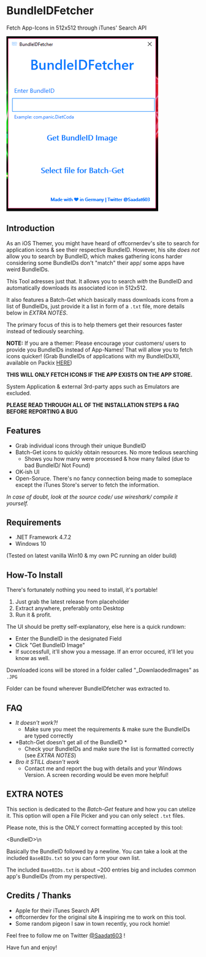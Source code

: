 # BundleIDFetcher
Fetch App-Icons in 512x512 through iTunes' Search API

![showcaseX](/assets/showcase.png)

## Introduction
As an iOS Themer, you might have heard of offcornerdev's site to search for application icons & see their respective BundleID. However, his site *does not* allow you to search by BundleID, which makes gathering icons harder considering some BundleIDs don't "match" their app/ some apps have weird BundleIDs.

This Tool adresses just that. It allows you to search *with* the BundleID and automatically downloads its associated icon in 512x512.

It also features a Batch-Get which basically mass downloads icons from a list of BundleIDs, just provide it a list in form of a `.txt` file, more details below in *EXTRA NOTES*.

The primary focus of this is to help themers get their resources faster instead of tediously searching.

**NOTE:** If you are a themer: Please encourage your customers/ users to provide you BundleIDs instead of App-Names! That will allow you to fetch icons quicker! (Grab BundleIDs of applications with my BundleIDsXII, available on Packix [HERE](https://repo.packix.com/package/de.mass1veerr0r.bundleidsxii/))


**THIS WILL ONLY FETCH ICONS IF THE APP EXISTS ON THE APP STORE.**

System Application & external 3rd-party apps such as Emulators are excluded.


**PLEASE READ THROUGH ALL OF THE INSTALLATION STEPS & FAQ BEFORE REPORTING A BUG**


## Features
- Grab individual icons through their unique BundleID
- Batch-Get icons to quickly obtain resources. No more tedious searching
  - Shows you how many were processed & how many failed (due to bad BundleID/ Not Found)
- OK-ish UI
- Open-Soruce. There's no fancy connection being made to someplace except the iTunes Store's server to fetch the information.

*In case of doubt, look at the source code/ use wireshark/ compile it yourself.*


## Requirements
- .NET Framework 4.7.2
- Windows 10

(Tested on latest vanilla Win10 & my own PC running an older build)


## How-To Install
There's fortunately nothing you need to install, it's portable!

1. Just grab the latest release from placeholder
2. Extract anywhere, preferably onto Desktop
3. Run it & profit.

The UI should be pretty self-explanatory, else here is a quick rundown:
- Enter the BundleID in the designated Field
- Click "Get BundleID Image"
- If successfull, it'll show you a message. If an error occured, it'll let you know as well.


Downloaded icons will be stored in a folder called "\_DownlaodedImages" as `.JPG`

Folder can be found wherever BundleIDfetcher was extracted to.


## FAQ
- *It doesn't work?!*
  - Make sure you meet the requirements & make sure the BundleIDs are typed correctly
- *Batch-Get doesn't get all of the BundleID *
  - Check your BundleIDs and make sure the list is formatted correctly (see *EXTRA NOTES*)
- *Bro it STILL doesn't work*
  - Contact me and report the bug with details and your Windows Version. A screen recording would be even more helpful!


## EXTRA NOTES
This section is dedicated to the *Batch-Get* feature and how you can utelize it. This option will open a File Picker and you can only select `.txt` files.

Please note, this is the ONLY correct formatting accepted by this tool:

\<BundleID\>\n

Basically the BundleID followed by a newline. You can take a look at the included `BaseBIDs.txt` so you can form your own list.

The included `BaseBIDs.txt` is about ~200 entries big and includes common app's BundleIDs (from my perspective).


## Credits / Thanks
- Apple for their iTunes Search API
- offcornerdev for the original site & inspiring me to work on this tool.
- Some random pigeon I saw in town recently, you rock homie!


Feel free to follow me on Twitter [@Saadat603](https://twitter.com/Saadat603) !

Have fun and enjoy!
